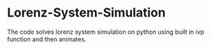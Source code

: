 # Lorenz-System-Simulation
The code solves lorenz system simulation on python using built in ivp function and then animates.
